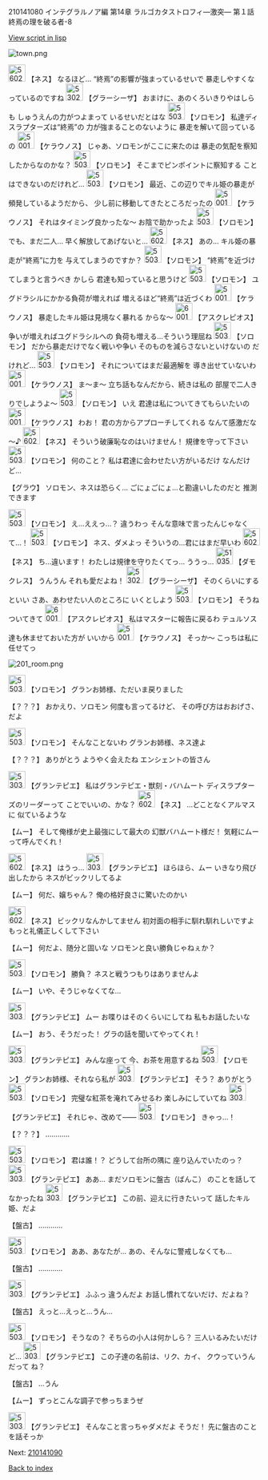 210141080 インテグラルノア編 第14章 ラルゴカタストロフィ―激突― 第１話 終焉の理を破る者-8

[View script in lisp](../scripts/210141080.txt)

![town.png](../images/backgrounds/town.png)

<img src="../images/units/5602021.png" alt="5602021.png" height="34"/>
【ネス】
なるほど…
“終焉”の影響が強まっているせいで
暴走しやすくなっているのですね

<img src="../images/units/5302621.png" alt="5302621.png" height="34"/>
【グラーシーザ】
おまけに、あのくろいきりやはしらも
しゅうえんの力がつよまって
いるせいだとはな

<img src="../images/units/5503111.png" alt="5503111.png" height="34"/>
【ソロモン】
私達ディスラプターズは“終焉”の
力が強まることのないように
暴走を解いて回っているの

<img src="../images/units/500131.png" alt="500131.png" height="34"/>
【ケラウノス】
じゃあ、ソロモンがここに来たのは
暴走の気配を察知したからなのかな？

<img src="../images/units/5503111.png" alt="5503111.png" height="34"/>
【ソロモン】
そこまでピンポイントに察知する
ことはできないのだけれど…

<img src="../images/units/5503111.png" alt="5503111.png" height="34"/>
【ソロモン】
最近、この辺りでキル姫の暴走が
頻発しているようだから、
少し前に移動してきたところだったの

<img src="../images/units/500131.png" alt="500131.png" height="34"/>
【ケラウノス】
それはタイミング良かったな～
お陰で助かったよ

<img src="../images/units/5503111.png" alt="5503111.png" height="34"/>
【ソロモン】
でも、まだ二人…
早く解放してあげないと…

<img src="../images/units/5602021.png" alt="5602021.png" height="34"/>
【ネス】
あの…
キル姫の暴走が“終焉”に力を
与えてしまうのですか？

<img src="../images/units/5503111.png" alt="5503111.png" height="34"/>
【ソロモン】
“終焉”を近づけてしまうと言うべき
かしら
君達も知っていると思うけど

<img src="../images/units/5503111.png" alt="5503111.png" height="34"/>
【ソロモン】
ユグドラシルにかかる負荷が増えれば
増えるほど“終焉”は近づくわ

<img src="../images/units/500131.png" alt="500131.png" height="34"/>
【ケラウノス】
暴走したキル姫は見境なく暴れる
からな～

<img src="../images/units/600131.png" alt="600131.png" height="34"/>
【アスクレピオス】
争いが増えればユグドラシルへの
負荷も増える…そういう理屈ね

<img src="../images/units/5503111.png" alt="5503111.png" height="34"/>
【ソロモン】
だから暴走だけでなく戦いや争い
そのものを減らさないといけないの
だけれど…

<img src="../images/units/5503111.png" alt="5503111.png" height="34"/>
【ソロモン】
それについてはまだ最適解を
導き出せていないわ

<img src="../images/units/500131.png" alt="500131.png" height="34"/>
【ケラウノス】
ま～ま～
立ち話もなんだから、続きは私の
部屋で二人きりでしようよ～

<img src="../images/units/5503111.png" alt="5503111.png" height="34"/>
【ソロモン】
いえ
君達は私についてきてもらいたいの

<img src="../images/units/500131.png" alt="500131.png" height="34"/>
【ケラウノス】
わお！
君の方からアプローチしてくれる
なんて感激だな～♪

<img src="../images/units/5602021.png" alt="5602021.png" height="34"/>
【ネス】
そういう破廉恥なのはいけません！
規律を守って下さい

<img src="../images/units/5503111.png" alt="5503111.png" height="34"/>
【ソロモン】
何のこと？
私は君達に会わせたい方がいるだけ
なんだけど…

【グラウ】
ソロモン、ネスは恐らく…
ごにょごにょ…と勘違いしたのだと
推測できます

<img src="../images/units/5503111.png" alt="5503111.png" height="34"/>
【ソロモン】
え…ええっ…？
違うわっ
そんな意味で言ったんじゃなくて…！

<img src="../images/units/5503111.png" alt="5503111.png" height="34"/>
【ソロモン】
ネス、ダメよっ
そういうの…君にはまだ早いわ

<img src="../images/units/5602021.png" alt="5602021.png" height="34"/>
【ネス】
ち…違います！
わたしは規律を守りたくてっ…
ううっ…

<img src="../images/units/5103521.png" alt="5103521.png" height="34"/>
【ダモクレス】
うんうん
それも愛だよね！

<img src="../images/units/5302621.png" alt="5302621.png" height="34"/>
【グラーシーザ】
そのくらいにするといい
さあ、あわせたい人のところに
いくとしよう

<img src="../images/units/5503111.png" alt="5503111.png" height="34"/>
【ソロモン】
そうね
ついてきて

<img src="../images/units/600131.png" alt="600131.png" height="34"/>
【アスクレピオス】
私はマスターに報告に戻るわ
テュルソス達も休ませておいた方が
いいから

<img src="../images/units/500131.png" alt="500131.png" height="34"/>
【ケラウノス】
そっか～
こっちは私に任せてっ

![201_room.png](../images/backgrounds/201_room.png)

<img src="../images/units/5503111.png" alt="5503111.png" height="34"/>
【ソロモン】
グランお姉様、ただいま戻りました

【？？？】
おかえり、ソロモン
何度も言ってるけど、
その呼び方はおおげさ、だよ

<img src="../images/units/5503111.png" alt="5503111.png" height="34"/>
【ソロモン】
そんなことないわ
グランお姉様、ネス達よ

【？？？】
ありがとう
ようやく会えたね
エンシェントの皆さん

<img src="../images/units/5303411.png" alt="5303411.png" height="34"/>
【グランテピエ】
私はグランテピエ・獣刻・バハムート
ディスラプターズのリーダーって
ことでいいの、かな？

<img src="../images/units/5602021.png" alt="5602021.png" height="34"/>
【ネス】
…どことなくアルマスに
似ているような

【ムー】
そして俺様が史上最強にして最大の
幻獣バハムート様だ！
気軽にムーって呼んでくれ！

<img src="../images/units/5602021.png" alt="5602021.png" height="34"/>
【ネス】
はうっ…

<img src="../images/units/5303411.png" alt="5303411.png" height="34"/>
【グランテピエ】
ほらほら、ムー
いきなり飛び出したから
ネスがビックリしてるよ

【ムー】
何だ、嬢ちゃん？
俺の格好良さに驚いたのかい

<img src="../images/units/5602021.png" alt="5602021.png" height="34"/>
【ネス】
ビックリなんかしてません
初対面の相手に馴れ馴れしいですよ
もっと礼儀正しくして下さい

【ムー】
何だよ、随分と固いな
ソロモンと良い勝負じゃねぇか？

<img src="../images/units/5503111.png" alt="5503111.png" height="34"/>
【ソロモン】
勝負？
ネスと戦うつもりはありませんよ

【ムー】
いや、そうじゃなくてな…

<img src="../images/units/5303411.png" alt="5303411.png" height="34"/>
【グランテピエ】
ムー
お喋りはそのくらいにしてね
私もお話したいな

【ムー】
おう、そうだった！
グラの話を聞いてやってくれ！

<img src="../images/units/5303411.png" alt="5303411.png" height="34"/>
【グランテピエ】
みんな座って
今、お茶を用意するね

<img src="../images/units/5503111.png" alt="5503111.png" height="34"/>
【ソロモン】
グランお姉様、それなら私が

<img src="../images/units/5303411.png" alt="5303411.png" height="34"/>
【グランテピエ】
そう？
ありがとう

<img src="../images/units/5503111.png" alt="5503111.png" height="34"/>
【ソロモン】
完璧な紅茶を淹れてみせるわ
楽しみにしていてね

<img src="../images/units/5303411.png" alt="5303411.png" height="34"/>
【グランテピエ】
それじゃ、改めて――

<img src="../images/units/5503111.png" alt="5503111.png" height="34"/>
【ソロモン】
きゃっ…！

【？？？】
…………

<img src="../images/units/5503111.png" alt="5503111.png" height="34"/>
【ソロモン】
君は誰！？
どうして台所の隅に
座り込んでいたのっ？

<img src="../images/units/5303411.png" alt="5303411.png" height="34"/>
【グランテピエ】
ああ…
まだソロモンに盤古（ばんこ）
のことを話してなかったね

<img src="../images/units/5303411.png" alt="5303411.png" height="34"/>
【グランテピエ】
この前、迎えに行きたいって
話したキル姫、だよ

【盤古】
…………

<img src="../images/units/5503111.png" alt="5503111.png" height="34"/>
【ソロモン】
ああ、あなたが…
あの、そんなに警戒しなくても…

【盤古】
…………

<img src="../images/units/5303411.png" alt="5303411.png" height="34"/>
【グランテピエ】
ふふっ
違うんだよ
お話し慣れてないだけ、だよね？

【盤古】
えっと…えっと…うん…

<img src="../images/units/5503111.png" alt="5503111.png" height="34"/>
【ソロモン】
そうなの？
そちらの小人は何かしら？
三人いるみたいだけど…

<img src="../images/units/5303411.png" alt="5303411.png" height="34"/>
【グランテピエ】
この子達の名前は、リク、カイ、
クウっていうんだって
ね？

【盤古】
…うん

【ムー】
ずっとこんな調子で参っちまうぜ

<img src="../images/units/5303411.png" alt="5303411.png" height="34"/>
【グランテピエ】
そんなこと言っちゃダメだよ
そうだ！
先に盤古のことを話そっか

Next: [210141090](210141090.md)

[Back to index](index.md)
